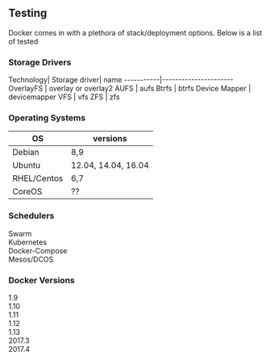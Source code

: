 ## Testing

Docker comes in with a plethora of stack/deployment options. Below is a list of tested


### Storage Drivers

Technology|  Storage driver| name
-----------|----------------------
OverlayFS  | overlay or overlay2
AUFS   | aufs
Btrfs |  btrfs
Device Mapper |  devicemapper
VFS  |   vfs
ZFS  |   zfs


### Operating Systems

OS|versions
----|----
Debian| 8,9
Ubuntu |12.04, 14.04, 16.04
RHEL/Centos |6,7
CoreOS|??


### Schedulers

Swarm  
Kubernetes  
Docker-Compose  
Mesos/DCOS  


### Docker Versions
1.9   
1.10  
1.11  
1.12  
1.13  
2017.3  
2017.4  
